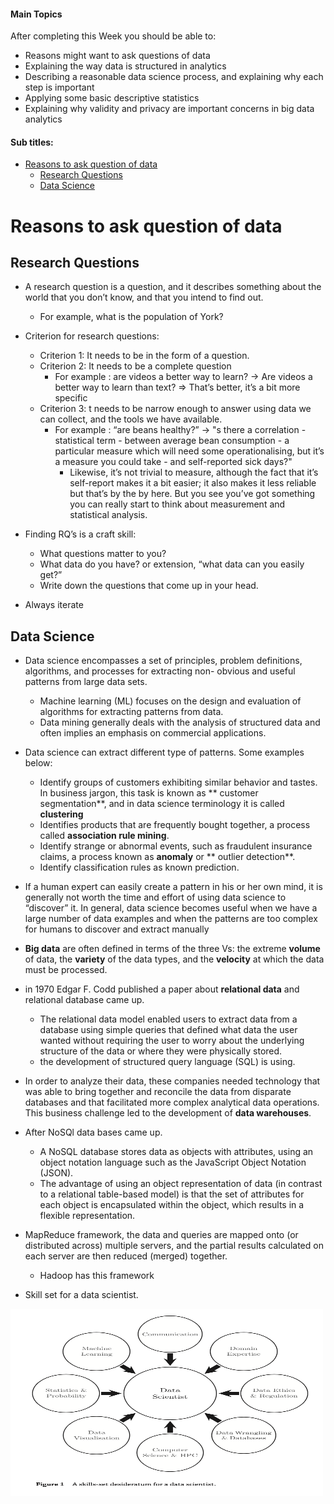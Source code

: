 #### Main Topics

After completing this Week you should be able to:

* Reasons might want to ask questions of data
* Explaining the way data is structured in analytics
* Describing a reasonable data science process, and explaining why each step is important
* Applying some basic descriptive statistics
* Explaining why validity and privacy are important concerns in big data analytics

#### Sub titles:

- [Reasons to ask question of data](#reasons-to-ask-question-of-data)
  - [Research Questions](#research-questions)
  - [Data Science](#data-science)

# Reasons to ask question of data

## Research Questions

* A research question is a question, and it describes something about the world that you don’t know, and that you intend
  to find out.
    * For example, what is the population of York?
* Criterion for research questions:
    * Criterion 1: It needs to be in the form of a question.
    * Criterion 2: It needs to be a complete question
        * For example : are videos a better way to learn? -> Are videos a better way to learn than text? => That’s
          better, it’s a bit more specific
    * Criterion 3: t needs to be narrow enough to answer using data we can collect, and the tools we have available.
        * For example : “are beans healthy?” -> "s there a correlation - statistical term - between average bean
          consumption - a particular measure which will need some operationalising, but it’s a measure you could take -
          and self-reported sick days?"
            * Likewise, it’s not trivial to measure, although the fact that it’s self-report makes it a bit easier; it
              also makes it less reliable but that’s by the by here. But you see you’ve got something you can really
              start to think about measurement and statistical analysis.

* Finding RQ’s is a craft skill:
    * What questions matter to you?
    * What data do you have? or extension, “what data can you easily get?”
    * Write down the questions that come up in your head.
* Always iterate

## Data Science

* Data science encompasses a set of principles, problem definitions, algorithms, and processes for extracting non-
  obvious and useful patterns from large data sets.
    * Machine learning (ML) focuses on the design and evaluation of algorithms for extracting patterns from data.
    * Data mining generally deals with the analysis of structured data and often implies an emphasis on commercial
      applications.
* Data science can extract different type of patterns. Some examples below:
    * Identify groups of customers exhibiting similar behavior and tastes. In business jargon, this task is known as **
      customer segmentation**, and in data science terminology it is called **clustering**
    * Identifies products that are frequently bought together, a process called **association rule mining**.
    * Identify strange or abnormal events, such as fraudulent insurance claims, a process known as **anomaly** or **
      outlier detection**.
    * Identify classification rules as known prediction.

* If a human expert can easily create a pattern in his or her own mind, it is generally not worth the time and effort of
  using data science to “discover” it. In general, data science becomes useful when we have a large number of data
  examples and when the patterns are too complex for humans to discover and extract manually
* **Big data** are often defined in terms of the three Vs: the extreme **volume** of data, the **variety** of the data
  types, and the **velocity** at which the data must be processed.

* in 1970 Edgar F. Codd published a paper about **relational data** and relational database came up.
    * The relational data model enabled users to extract data from a database using simple queries that defined what
      data the user wanted without requiring the user to worry about the underlying structure of the data or where they
      were physically stored.
    * the development of structured query language (SQL) is using.
* In order to analyze their data, these companies needed technology that was able to bring together and reconcile the
  data from disparate databases and that facilitated more complex analytical data operations. This business challenge
  led to the development of **data warehouses**.

* After NoSQl data bases came up.
    * A NoSQL database stores data as objects with attributes, using an object notation language such as the JavaScript
      Object Notation (JSON).
    * The advantage of using an object representation of data (in contrast to a relational table-based model) is that
      the set of attributes for each object is encapsulated within the object, which results in a flexible
      representation.

* MapReduce framework, the data and queries are mapped onto (or distributed across) multiple servers, and the partial
  results calculated on each server are then reduced (merged) together.
    * Hadoop has this framework
* Skill set for a data scientist.

<img src="./img/1/1.png" alt="alt text" width="500" height="300">